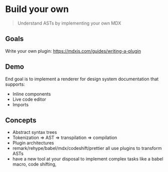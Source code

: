 # Build your own

> Understand ASTs by implementing your own MDX


## Goals

Write your own plugin: https://mdxjs.com/guides/writing-a-plugin

## Demo

End goal is to implement a renderer for design system documentation that supports:

- Inline components
- Live code editor
- Imports

## Concepts

- Abstract syntax trees
- Tokenization => AST => transpilation => compilation
- Plugin architectures
- remark/rehype/babel/mdx/codeshift/prettier all use plugins to transform ASTs
- have a new tool at your disposal to implement complex tasks like a babel macro, code shifting,
